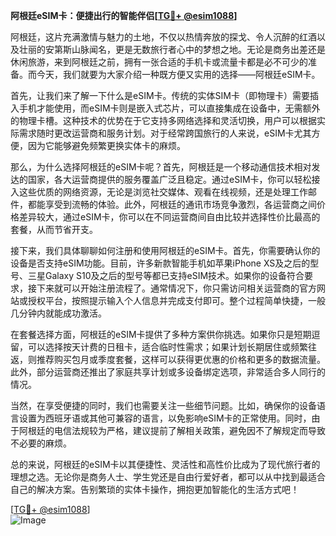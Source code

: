 **阿根廷eSIM卡：便捷出行的智能伴侣[[TG💪+ @esim1088](https://t.me/s/esim1088)]**

阿根廷，这片充满激情与魅力的土地，不仅以热情奔放的探戈、令人沉醉的红酒以及壮丽的安第斯山脉闻名，更是无数旅行者心中的梦想之地。无论是商务出差还是休闲旅游，来到阿根廷之前，拥有一张合适的手机卡或流量卡都是必不可少的准备。而今天，我们就要为大家介绍一种既方便又实用的选择——阿根廷eSIM卡。

首先，让我们来了解一下什么是eSIM卡。传统的实体SIM卡（即物理卡）需要插入手机才能使用，而eSIM卡则是嵌入式芯片，可以直接集成在设备中，无需额外的物理卡槽。这种技术的优势在于它支持多网络选择和灵活切换，用户可以根据实际需求随时更改运营商和服务计划。对于经常跨国旅行的人来说，eSIM卡尤其方便，因为它能够避免频繁更换实体卡的麻烦。

那么，为什么选择阿根廷的eSIM卡呢？首先，阿根廷是一个移动通信技术相对发达的国家，各大运营商提供的服务覆盖广泛且稳定。通过eSIM卡，你可以轻松接入这些优质的网络资源，无论是浏览社交媒体、观看在线视频，还是处理工作邮件，都能享受到流畅的体验。此外，阿根廷的通讯市场竞争激烈，各运营商之间价格差异较大，通过eSIM卡，你可以在不同运营商间自由比较并选择性价比最高的套餐，从而节省开支。

接下来，我们具体聊聊如何注册和使用阿根廷的eSIM卡。首先，你需要确认你的设备是否支持eSIM功能。目前，许多新款智能手机如苹果iPhone XS及之后的型号、三星Galaxy S10及之后的型号等都已支持eSIM技术。如果你的设备符合要求，接下来就可以开始注册流程了。通常情况下，你只需访问相关运营商的官方网站或授权平台，按照提示输入个人信息并完成支付即可。整个过程简单快捷，一般几分钟内就能成功激活。

在套餐选择方面，阿根廷的eSIM卡提供了多种方案供你挑选。如果你只是短期逗留，可以选择按天计费的日租卡，适合临时性需求；如果计划长期居住或频繁往返，则推荐购买包月或季度套餐，这样可以获得更优惠的价格和更多的数据流量。此外，部分运营商还推出了家庭共享计划或多设备绑定选项，非常适合多人同行的情况。

当然，在享受便捷的同时，我们也需要关注一些细节问题。比如，确保你的设备语言设置为西班牙语或其他可兼容的语言，以免影响eSIM卡的正常使用。同时，由于阿根廷的电信法规较为严格，建议提前了解相关政策，避免因不了解规定而导致不必要的麻烦。

总的来说，阿根廷的eSIM卡以其便捷性、灵活性和高性价比成为了现代旅行者的理想之选。无论你是商务人士、学生党还是自由行爱好者，都可以从中找到最适合自己的解决方案。告别繁琐的实体卡操作，拥抱更加智能化的生活方式吧！

[[TG💪+ @esim1088](https://t.me/s/esim1088)]  
![Image](https://i.postimg.cc/4NQfJmqS/Snipaste-2025-05-13-00-14-12.png)